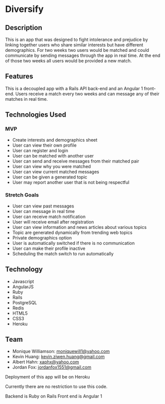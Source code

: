 # Diversify

## Description
This is an app that was designed to fight intolerance and prejudice by linking together users who share similar interests but have different demographics.  For two weeks two users would be matched and could communicate by sending messages through the app in real time.  At the end of those two weeks all users would be provided a new match.

## Features
This is a decoupled app with a Rails API back-end and an Angular 1 front-end.  Users receive a match every two weeks and can message any of their matches in real time.

## Technologies Used


### MVP
  - Create interests and demographics sheet
  - User can view their own profile
  - User can register and login
  - User can be matched with another user
  - User can send and receive messages from their matched pair
  - User can view why you were matched
  - User can view current matched messages
  - User can be given a generated topic
  - User may report another user that is not being respectful

### Stretch Goals
  - User can view past messages
  - User can message in real time
  - User can receive match notification
  - User will receive email after registration
  - User can view information and news articles about various topics
  - Topic are generated dynamically from trending web topics
  - Private demographics option
  - User is automatically switched if there is no communication
  - User can make their profile inactive
  - Scheduling the match switch to run automatically

## Technology
  - Javascript
  - AngularJS
  - Ruby
  - Rails
  - PostgreSQL
  - Redis
  - HTML5
  - CSS3
  - Heroku

## Team
  - Monique Williamson: moniquewill1@yahoo.com
  - Kevin Huang: kevin.ziwen.huang@gmail.com
  - Albert Hahn: xaphx@yahoo.com
  - Jordan Fox: jordanfox1551@gmail.com

Deployment of this app will be on Heroku

Currently there are no restriction to use this code.

  Backend is Ruby on Rails
  Front end is Angular 1
